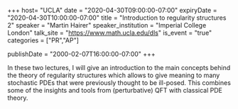 +++
  host= "UCLA"
  date = "2020-04-30T09:00:00-07:00"
  expiryDate = "2020-04-30T10:00:00-07:00"
  title = "Introduction to regularity structures 2"
  speaker = "Martin Hairer"
  speaker_institution = "Imperial College London"
  talk_site = "https://www.math.ucla.edu/dls"
  is_event = "true"
  categories = ["PR","AP"]

  publishDate = "2000-02-07T16:00:00-07:00"
+++

In these two lectures, I will give an introduction to the main concepts
behind the theory of regularity structures which allows to give meaning
to many stochastic PDEs that were previously thought to be ill-posed.
This combines some of the insights and tools from (perturbative) QFT
with classical PDE theory.